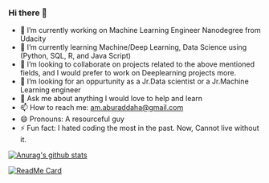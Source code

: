 ### Hi there 👋


- 🔭 I’m currently working on Machine Learning Engineer Nanodegree from Udacity
- 🌱 I’m currently learning Machine/Deep Learning, Data Science using (Python, SQL, R, and Java Script) 
- 👯 I’m looking to collaborate on projects related to the above mentioned fields, and I would prefer to work on Deeplearning projects more.
- 🤔 I’m looking for an oppurtunity as a Jr.Data scientist or a Jr.Machine Learning engineer
- 💬 Ask me about anything I would love to help and learn
- 📫 How to reach me: am.aburaddaha@gmail.com
- 😄 Pronouns: A resourceful guy
- ⚡ Fun fact: I hated coding the most in the past. Now, Cannot live without it.


[![Anurag's github stats](https://github-readme-stats.vercel.app/api?username=malekaburaddaha&count_private=true&show_icons=true&theme=midnight-purple)](https://github.com/anuraghazra/github-readme-stats)



[![ReadMe Card](https://github-readme-stats.vercel.app/api/pin/?username=malekaburaddaha&repo=github-readme-stats)](https://github.com/anuraghazra/github-readme-stats)

